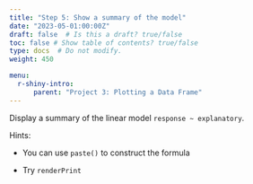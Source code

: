 ```yaml
---
title: "Step 5: Show a summary of the model"
date: "2023-05-01:00:00Z"
draft: false  # Is this a draft? true/false
toc: false # Show table of contents? true/false
type: docs  # Do not modify.
weight: 450

menu:
  r-shiny-intro:
      parent: "Project 3: Plotting a Data Frame"
---
```


Display a summary of the linear model `response ~ explanatory`.

Hints:
- You can use `paste()` to construct the formula

- Try `renderPrint`